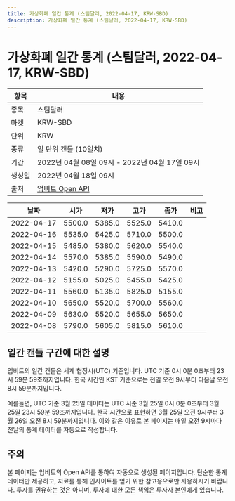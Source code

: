 ```yaml
---
title: 가상화폐 일간 통계 (스팀달러, 2022-04-17, KRW-SBD)
description: 가상화폐 일간 통계 (스팀달러, 2022-04-17, KRW-SBD)
---
```



가상화폐 일간 통계 (스팀달러, 2022-04-17, KRW-SBD)
===

|항목|내용|
|--|--|
|종목|스팀달러|
|마켓|KRW-SBD|
|단위|KRW|
|종류|일 단위 캔들 (10일치)|
|기간|2022년 04월 08일 09시 - 2022년 04월 17일 09시|
|생성일|2022년 04월 18일 09시|
|출처|[업비트 Open API](https://docs.upbit.com)|


|날짜|시가|저가|고가|종가|비고|
|--|--|--|--|--|--|
|2022-04-17|5500.0|5385.0|5525.0|5410.0|    |
|2022-04-16|5535.0|5425.0|5710.0|5500.0|    |
|2022-04-15|5485.0|5380.0|5620.0|5540.0|    |
|2022-04-14|5570.0|5385.0|5590.0|5490.0|    |
|2022-04-13|5420.0|5290.0|5725.0|5570.0|    |
|2022-04-12|5155.0|5025.0|5455.0|5425.0|    |
|2022-04-11|5560.0|5135.0|5825.0|5155.0|    |
|2022-04-10|5650.0|5520.0|5700.0|5560.0|    |
|2022-04-09|5630.0|5520.0|5655.0|5650.0|    |
|2022-04-08|5790.0|5605.0|5815.0|5610.0|    |


일간 캔들 구간에 대한 설명
---


업비트의 일간 캔들은 세계 협정시(UTC) 기준입니다. 
UTC 기준 0시 0분 0초부터 23시 59분 59초까지입니다. 
한국 시간인 KST 기준으로는 전일 오전 9시부터 다음날 오전 8시 59분까지입니다. 


예를들면, UTC 기준 3월 25일 데이터는 UTC 시준 3월 25일 0시 0분 0초부터 3월 25일 23시 59분 59초까지입니다. 
한국 시간으로 표현하면 3월 25일 오전 9시부터 3월 26일 오전 8시 59분까지입니다. 
이와 같은 이유로 본 페이지는 매일 오전 9시마다 전날의 통계 데이터를 자동으로 작성합니다. 


주의
---


본 페이지는 업비트의 Open API를 통하여 자동으로 생성된 페이지입니다. 
단순한 통계 데이터만 제공하고, 자료를 통해 인사이트를 얻기 위한 참고용으로만 사용하시기 바랍니다. 
투자를 권유하는 것은 아니며, 투자에 대한 모든 책임은 투자자 본인에게 있습니다. 

